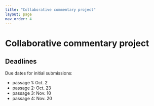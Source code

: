 ```yaml
---
title: "Collaborative commentary project"
layout: page
nav_order: 4
---
```


# Collaborative commentary project



## Deadlines

Due dates for initial submissions:

- passage 1: Oct. 2
- passage 2: Oct. 23
- passage 3: Nov. 10
- passage 4: Nov. 20
